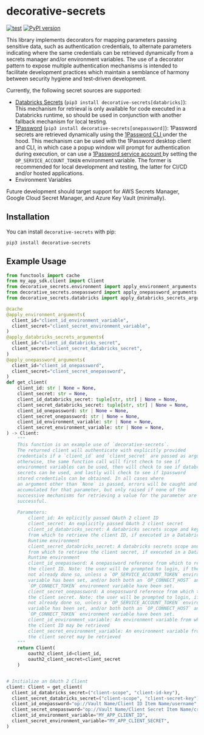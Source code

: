 # decorative-secrets

[![test](https://github.com/enorganic/decorative-secrets/actions/workflows/test.yml/badge.svg?branch=main)](https://github.com/enorganic/decorative-secrets/actions/workflows/test.yml)
[![PyPI version](https://badge.fury.io/py/decorative-secrets.svg?icon=si%3Apython)](https://badge.fury.io/py/decorative-secrets)

This library implements decorators for mapping parameters passing
sensitive data, such as authentication credentials, to alternate parameters
indicating where the same credentials can be retrieved dynamically from a
secrets manager and/or environment variables. The use of a decorator pattern
to expose multiple authentication mechanisms is intended to facilitate
development practices which maintain a semblance of harmony between security
hygiene and test-driven development.

Currently, the following secret sources are supported:

-   [Databricks Secrets](https://docs.databricks.com/aws/en/security/secrets/)
    (`pip3 install decorative-secrets[databricks]`):
    This mechanism for retrieval is only available for code executed in a
    Databricks runtime, so should be used in conjunction with another fallback
    mechanism for local testing.
-   [1Password](https://1password.com/)
    (`pip3 install decorative-secrets[onepassword]`):
    1Password secrets are retrieved dynamically using the [1Password CLI
    ](https://developer.1password.com/docs/cli/)
    under the hood. This mechanism can be used with the 1Password desktop
    client and CLI, in which case a popup window will prompt for authentication
    during execution, or can use a [1Password service account
    ](https://developer.1password.com/docs/service-accounts/) by setting
    the `OP_SERVICE_ACCOUNT_TOKEN` environment variable. The former is
    recommended for local development and testing, the latter for CI/CD and/or
    hosted applications.
-   Environment Variables

Future development should target support for AWS Secrets Manager,
Google Cloud Secret Manager, and Azure Key Vault (minimally).

## Installation

You can install `decorative-secrets` with pip:

```shell
pip3 install decorative-secrets
```

## Example Usage

```python
from functools import cache
from my_app_sdk.client import Client
from decorative_secrets.environment import apply_environment_arguments
from decorative_secrets.onepassword import apply_onepassword_arguments
from decorative_secrets.databricks import apply_databricks_secrets_arguments

@cache
@apply_environment_arguments(
  client_id="client_id_environment_variable",
  client_secret="client_secret_environment_variable",
)
@apply_databricks_secrets_arguments(
  client_id="client_id_databricks_secret",
  client_secret="client_secret_databricks_secret",
)
@apply_onepassword_arguments(
  client_id="client_id_onepassword",
  client_secret="client_secret_onepassword",
)
def get_client(
    client_id: str | None = None,
    client_secret: str = None,
    client_id_databricks_secret: tuple[str, str] | None = None,
    client_secret_databricks_secret: tuple[str, str] | None = None,
    client_id_onepassword: str | None = None,
    client_secret_onepassword: str | None = None,
    client_id_environment_variable: str | None = None,
    client_secret_environment_variable: str | None = None,
) -> Client:
    """
    This function is an example use of `decorative-secrets`.
    The returned client will authenticate with explicitly provided
    credentials if a `client_id` and `client_secret` are passed as arguments,
    otherwise, the same function call will first check to see if
    environment variables can be used, then will check to see if databricks
    secrets can be used, and lastly will check to see if 1password
    stored credentials can be obtained. In all cases where
    an argument other than `None` is passed, errors will be caught and
    accumulated for that parameter, but only raised if none of the
    successive mechanisms for retrieving a value for the parameter are
    successful.
    
    Parameters:
        client_id: An eplicitly passed OAuth 2 client ID
        client_secret: An explicitly passed OAuth 2 client secret
        client_id_databricks_secret: A databricks secrets scope and key
        from which to retrieve the client ID, if executed in a Databricks
        Runtime environment
        client_secret_databricks_secret: A databricks secrets scope and key
        from which to retrieve the client secret, if executed in a Databricks
        Runtime environment
        client_id_onepassword: A onepassword reference from which to retrieve
        the client ID. Note: the user will be prompted to login, if they have
        not already done so, unless a `OP_SERVICE_ACCOUNT_TOKEN` environment
        variable has been set, and/or both both an `OP_CONNECT_HOST` and
        `OP_CONNECT_TOKEN` environment variable have been set.
        client_secret_onepassword: A onepassword reference from which to retrieve
        the client secret. Note: the user will be prompted to login, if they have
        not already done so, unless a `OP_SERVICE_ACCOUNT_TOKEN` environment
        variable has been set, and/or both both an `OP_CONNECT_HOST` and
        `OP_CONNECT_TOKEN` environment variable have been set.
        client_id_environment_variable: An environment variable from which
        the client ID may be retrieved
        client_secret_environment_variable: An environment variable from which
        the client secret may be retrieved
    """
    return Client(
        oauth2_client_id=client_id,
        oauth2_client_secret=client_secret
    )


# Initialize an OAuth 2 Client
client: Client = get_client(
  client_id_databricks_secret=("client-scope", "client-id-key"),
  client_secret_databricks_secret=("client-scope", "client-secret-key"),
  client_id_onepassword="op://Vault Name/Client ID Item Name/username",
  client_secret_onepassword="op://Vault Name/Client Secret Item Name/credential",
  client_id_environment_variable="MY_APP_CLIENT_ID",
  client_secret_environment_variable="MY_APP_CLIENT_SECRET",
)
```